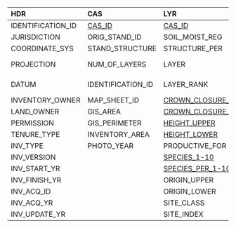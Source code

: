 | HDR | CAS | LYR | NFL | DST | ECO  |
| :---------------- | :------------ | :---------     | :--------------| :----- | :----------- |
| IDENTIFICATION_ID	| [CAS_ID](attributes/cas_id.md) | [CAS_ID](attributes/cas_id.md) | [CAS_ID](attributes/cas_id.md) | [CAS_ID](attributes/cas_id.md) | [CAS_ID](attributes/cas_id.md) |
| JURISDICTION | ORIG_STAND_ID | SOIL_MOIST_REG | SOIL_MOIST_REG | DIST_1-3 | WETLAND_TYPE |
| COORDINATE_SYS | STAND_STRUCTURE | STRUCTURE_PER | STRUCTURE_PER | DIST_YR_1-3 | WET_VEG_COVER |
| PROJECTION | NUM_OF_LAYERS | LAYER | LAYER | DIST_EXT_UPPER_1-3 | WET_LANDFORM_MOD |
| DATUM | IDENTIFICATION_ID | LAYER_RANK | LAYER_RANK | DIST_EXT_LOWER_1-3 | WET_LOCAL_MOD |
| INVENTORY_OWNER | MAP_SHEET_ID | [CROWN_CLOSURE_UPPER](attributes/crown_closure.md) | CROWN_CLOSURE_UPPER |  | ECO_SITE |
| LAND_OWNER | GIS_AREA | [CROWN_CLOSURE_LOWER](attributes/crown_closure.md) | CROWN_CLOSURE_LOWER |  |  |
| PERMISSION | GIS_PERIMETER | [HEIGHT_UPPER](attributes/height.md) | HEIGHT_UPPER |  |  |
| TENURE_TYPE | INVENTORY_AREA | [HEIGHT_LOWER](attributes/height.md) | HEIGHT_LOWER |  |  |
| INV_TYPE | PHOTO_YEAR | PRODUCTIVE_FOR | NAT_NON_VEG |  |  |
| INV_VERSION |  | [SPECIES_1-10](attributes/species.md) | NON_FOR_ANTH |  |  |
| INV_START_YR |  | [SPECIES_PER_1-10](attrubutes/species_pct.md) | NON_FOR_VEG |  |  | 
| INV_FINISH_YR |  | ORIGIN_UPPER |  |  |  |
| INV_ACQ_ID |  | ORIGIN_LOWER |  |  |  |
| INV_ACQ_YR |  | SITE_CLASS |  |  |  |
| INV_UPDATE_YR |  | SITE_INDEX |  |  |  | 